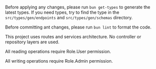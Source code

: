 Before applying any changes, please run `bun get-types` to generate the latest types. 
If you need types, try to find the type in the `src/types/gen/endpoints` and `src/types/gen/schemas` directory.

Before committing ant changes, please run `bun lint` to format the code.

This project uses routes and services architecture. No controller or repository layers are used. 

All reading operations require Role.User permission.

All writing operations require Role.Admin permission.
